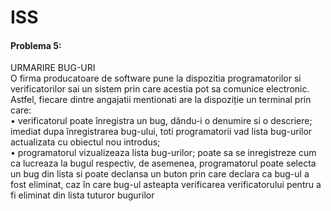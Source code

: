 # ISS

#### Problema 5:
URMARIRE BUG-URI\
O firma producatoare de software pune la dispozitia programatorilor si verificatorilor sai un sistem
prin care acestia pot sa comunice electronic. Astfel, fiecare dintre angajatii mentionati are la dispoziție
un terminal prin care:\
• verificatorul poate înregistra un bug, dându-i o denumire si o descriere; imediat dupa
înregistrarea bug-ului, toti programatorii vad lista bug-urilor actualizata cu obiectul nou
introdus;\
• programatorul vizualizeaza lista bug-urilor; poate sa se inregistreze cum ca lucreaza la bugul respectiv, 
de asemenea, programatorul poate selecta un bug din lista si poate declansa un buton prin care declara ca bug-ul a fost eliminat, 
caz în care bug-ul asteapta verificarea verificatorului pentru a fi eliminat din lista tuturor bugurilor

